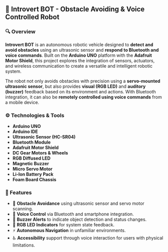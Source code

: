 

## 🤖 Introvert BOT - Obstacle Avoiding & Voice Controlled Robot

### 🔍 Overview

**Introvert BOT** is an autonomous robotic vehicle designed to **detect and avoid obstacles** using an ultrasonic sensor and **respond to Bluetooth and voice commands**. Built on the **Arduino UNO** platform with the **Adafruit Motor Shield**, this project explores the integration of sensors, actuators, and wireless communication to create a versatile and intelligent robotic system.

The robot not only avoids obstacles with precision using a **servo-mounted ultrasonic sensor**, but also provides **visual (RGB LED)** and **auditory (buzzer)** feedback based on its environment and actions. With Bluetooth integration, it can also be **remotely controlled using voice commands** from a mobile device.


### ⚙️ Technologies & Tools

* **Arduino UNO**
* **Arduino IDE**
* **Ultrasonic Sensor (HC-SR04)**
* **Bluetooth Module**
* **Adafruit Motor Shield**
* **DC Gear Motors & Wheels**
* **RGB Diffused LED**
* **Magnetic Buzzer**
* **Micro Servo Motor**
* **Li-Ion Battery Pack**
* **Foam Board Chassis**



### 🧠 Features

* 🔄 **Obstacle Avoidance** using ultrasonic sensor and servo motor scanning.
* 🎤 **Voice Control** via Bluetooth and smartphone integration.
* 📢 **Buzzer Alerts** to indicate object detection and status changes.
* 🌈 **RGB LED Indicators** for system state feedback.
* ⚡ **Autonomous Navigation** in unfamiliar environments.
* ♿ **Accessibility** support through voice interaction for users with physical limitations.


